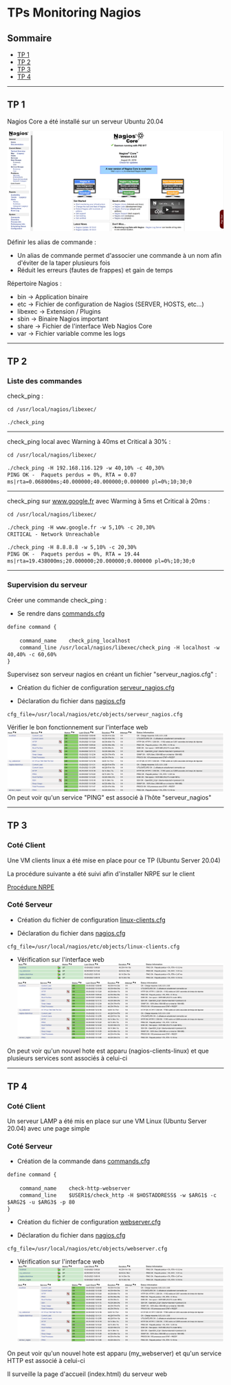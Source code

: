 # TPs Monitoring Nagios

## Sommaire

- [TP 1](#tp-1)
- [TP 2](#tp-2)
- [TP 3](#tp-3)
- [TP 4](#tp-4)

---
## TP 1

Nagios Core a été installé sur un serveur Ubuntu 20.04

![Voir l'interface web](https://github.com/KooKaik/Nagios/blob/master/Capture%20Ecran/NagiosCore.png)

Définir les alias de commande :
- Un alias de commande permet d'associer une commande à un nom afin d'éviter de la taper plusieurs fois
- Réduit les erreurs (fautes de frappes) et gain de temps


Répertoire Nagios :
- bin -> Application binaire
- etc -> Fichier de configuration de Nagios (SERVER, HOSTS, etc...)
- libexec -> Extension / Plugins
- sbin -> Binaire Nagios important
- share -> Fichier de l'interface Web Nagios Core
- var -> Fichier variable comme les logs

---
## TP 2

### Liste des commandes

check_ping :

```
cd /usr/local/nagios/libexec/
```

```
./check_ping
```

---

check_ping local avec Warning à 40ms et Critical à 30% :

```
cd /usr/local/nagios/libexec/
```

```
./check_ping -H 192.168.116.129 -w 40,10% -c 40,30%
PING OK -  Paquets perdus = 0%, RTA = 0.07 ms|rta=0.068000ms;40.000000;40.000000;0.000000 pl=0%;10;30;0
```

---

check_ping sur www.google.fr avec Warming à 5ms et Critical à 20ms :

```
cd /usr/local/nagios/libexec/
```

```
./check_ping -H www.google.fr -w 5,10% -c 20,30%
CRITICAL - Network Unreachable
```

```
./check_ping -H 8.8.8.8 -w 5,10% -c 20,30%
PING OK -  Paquets perdus = 0%, RTA = 19.44 ms|rta=19.438000ms;20.000000;20.000000;0.000000 pl=0%;10;30;0
```

---

### Supervision du serveur

Créer une commande check_ping :
- Se rendre dans [commands.cfg](https://github.com/KooKaik/Nagios/blob/master/Fichiers%20de%20Congifuration/objects/commands.cfg)
```
define command {

    command_name    check_ping_localhost
    command_line /usr/local/nagios/libexec/check_ping -H localhost -w 40,40% -c 60,60%
}
```

Supervisez son serveur nagios en créant un fichier "serveur_nagios.cfg" :
- Création du fichier de configuration [serveur_nagios.cfg](https://github.com/KooKaik/Nagios/blob/master/Fichiers%20de%20Congifuration/objects/serveur_nagios.cfg)

- Déclaration du fichier dans [nagios.cfg](https://github.com/KooKaik/Nagios/blob/master/Fichiers%20de%20Congifuration/nagios.cfg)
```
cfg_file=/usr/local/nagios/etc/objects/serveur_nagios.cfg
```

Vérifier le bon fonctionnement sur l'interface web
![interface web](https://github.com/KooKaik/Nagios/blob/master/Capture%20Ecran/Services.png)
On peut voir qu'un service "PING" est associé à l'hôte "serveur_nagios"

---
## TP 3

### Coté Client

Une VM clients linux a été mise en place pour ce TP (Ubuntu Server 20.04)

La procédure suivante a été suivi afin d'installer NRPE sur le client

[Procédure NRPE](https://support.nagios.com/kb/article/nrpe-how-to-install-nrpe-v4-from-source-515.html)

### Coté Serveur

- Création du fichier de configuration [linux-clients.cfg](https://github.com/KooKaik/Nagios/blob/master/Fichiers%20de%20Congifuration/objects/linux-clients.cfg)

- Déclaration du fichier dans [nagios.cfg](https://github.com/KooKaik/Nagios/blob/master/Fichiers%20de%20Congifuration/nagios.cfg)
```
cfg_file=/usr/local/nagios/etc/objects/linux-clients.cfg
```

- Vérification sur l'interface web
![Hotes](https://github.com/KooKaik/Nagios/blob/master/Capture%20Ecran/Hosts.png)
![Services](https://github.com/KooKaik/Nagios/blob/master/Capture%20Ecran/Services.png)

On peut voir qu'un nouvel hote est apparu (nagios-clients-linux) et que plusieurs services sont associés à celui-ci

---
## TP 4

### Coté Client

Un serveur LAMP a été mis en place sur une VM Linux (Ubuntu Server 20.04) avec une page simple

### Coté Serveur

- Création de la commande dans [commands.cfg](https://github.com/KooKaik/Nagios/blob/master/Fichiers%20de%20Congifuration/objects/commands.cfg)
```
define command {
    
    command_name    check-http-webserver
    command_line    $USER1$/check_http -H $HOSTADDRESS$ -w $ARG1$ -c $ARG2$ -u $ARG3$ -p 80
}
```

- Création du fichier de configuration [webserver.cfg](https://github.com/KooKaik/Nagios/blob/master/Fichiers%20de%20Congifuration/objects/webserver.cfg)

- Déclaration du fichier dans [nagios.cfg](https://github.com/KooKaik/Nagios/blob/master/Fichiers%20de%20Congifuration/nagios.cfg)
```
cfg_file=/usr/local/nagios/etc/objects/webserver.cfg
```

- Vérification sur l'interface web
![Hotes](https://github.com/KooKaik/Nagios/blob/master/Capture%20Ecran/Hosts.png)
![Services](https://github.com/KooKaik/Nagios/blob/master/Capture%20Ecran/Services.png)

On peut voir qu'un nouvel hote est apparu (my_webserver) et qu'un service HTTP est associé à celui-ci

Il surveille la page d'accueil (index.html) du serveur web
